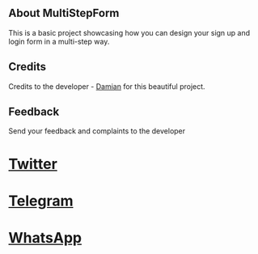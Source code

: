 ## About MultiStepForm

This is a basic project showcasing how you can design your sign up and login form in a multi-step way.

## Credits
Credits to the developer - [Damian](https://wa.me/2348060864466) for this beautiful project.

## Feedback
Send your feedback and complaints to the developer
# [Twitter](https://x.com/buzordamian)
# [Telegram](https://t.me/buzorDamian)
# [WhatsApp](https://wa.me/2348060864466)